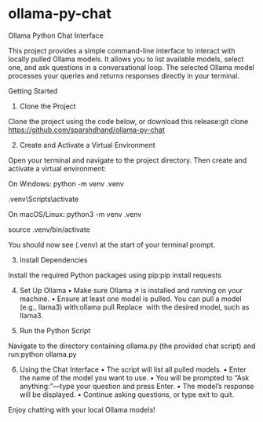# ollama-py-chat

Ollama Python Chat Interface

This project provides a simple command-line interface to interact with locally pulled Ollama models. It allows you to list available models, select one, and ask questions in a conversational loop. The selected Ollama model processes your queries and returns responses directly in your terminal.

Getting Started

1. Clone the Project

Clone the project using the code below, or download this release:git clone https://github.com/sparshdhand/ollama-py-chat

2. Create and Activate a Virtual Environment

Open your terminal and navigate to the project directory. Then create and activate a virtual environment:

On Windows:
python -m venv .venv

.venv\Scripts\activate

On macOS/Linux:
python3 -m venv .venv

source .venv/bin/activate

You should now see ‎⁠(.venv)⁠ at the start of your terminal prompt.

3. Install Dependencies

Install the required Python packages using pip:pip install requests

4. Set Up Ollama
	•	Make sure Ollama ↗ is installed and running on your machine.
	•	Ensure at least one model is pulled. You can pull a model (e.g., llama3) with:ollama pull <modelname>
Replace ‎⁠<modelname>⁠ with the desired model, such as ‎⁠llama3⁠.

5. Run the Python Script

Navigate to the directory containing ‎⁠ollama.py⁠ (the provided chat script) and run:python ollama.py

6. Using the Chat Interface
	•	The script will list all pulled models.
	•	Enter the name of the model you want to use.
	•	You will be prompted to “Ask anything:”—type your question and press Enter.
	•	The model’s response will be displayed.
	•	Continue asking questions, or type ‎⁠exit⁠ to quit.

Enjoy chatting with your local Ollama models!
